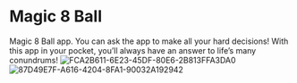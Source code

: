 # Magic 8 Ball

Magic 8 Ball app. You can ask the app to make all your hard decisions! With this app in your pocket, you’ll always have an answer to life’s many conundrums!
![FCA2B611-6E23-45DF-80E6-2B813FFA3DA0](https://user-images.githubusercontent.com/75540250/169518546-4696a06b-b495-43f9-8bb1-4613df83c814.jpeg)
![87D49E7F-A616-4204-8FA1-90032A192942](https://user-images.githubusercontent.com/75540250/169518576-dec35a99-73cc-4ddd-9b8e-a273f370d1ab.jpeg)
